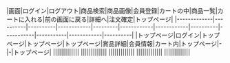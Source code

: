 |画面|ログイン|ログアウト|商品検索|商品画像|会員登録|カートの中|商品一覧|カートに入れる|前の画面に戻る|詳細へ|注文確定|トップページ|
|-------------|----------|----------|------------|---------|------------|------------|----------|-----------|-----------|------------|----------|
|トップページ|ログイン|トップページ|トップページ|トップページ|賞品詳細|会員情報|カート内|トップページ|-|-|トップページ|
|||||||||||||
|||||||||||||
|||||||||||||
|||||||||||||
|||||||||||||
